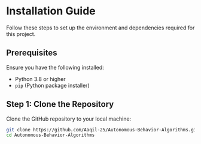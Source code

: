 # Installation Guide

Follow these steps to set up the environment and dependencies required for this project.

## Prerequisites
Ensure you have the following installed:
- Python 3.8 or higher
- `pip` (Python package installer)

## Step 1: Clone the Repository
Clone the GitHub repository to your local machine:
```bash
git clone https://github.com/Aaqil-25/Autonomous-Behavior-Algorithms.git
cd Autonomous-Behavior-Algorithms
